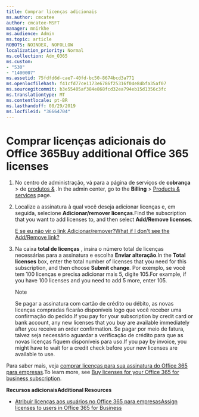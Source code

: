 ```yaml
---
title: Comprar licenças adicionais
ms.author: cmcatee
author: cmcatee-MSFT
manager: mnirkhe
ms.audience: Admin
ms.topic: article
ROBOTS: NOINDEX, NOFOLLOW
localization_priority: Normal
ms.collection: Adm_O365
ms.custom:
- "530"
- "1400007"
ms.assetid: 75fdfd6d-cae7-40fd-bc50-8674bcd3a771
ms.openlocfilehash: f41cfd77ce1173e6786f25316f04e84bfa35af07
ms.sourcegitcommit: b3e55405af384e868fcd32ea794eb15d1356c3fc
ms.translationtype: MT
ms.contentlocale: pt-BR
ms.lasthandoff: 08/29/2019
ms.locfileid: "36664704"
---
```

# <a name="buy-additional-office-365-licenses"></a><span data-ttu-id="d4c05-102">Comprar licenças adicionais do Office 365</span><span class="sxs-lookup"><span data-stu-id="d4c05-102">Buy additional Office 365 licenses</span></span>

1. <span data-ttu-id="d4c05-103">No centro de administração, vá para a página de serviços de **cobrança** \> de [produtos &](https://go.microsoft.com/fwlink/p/?linkid=842054) .</span><span class="sxs-lookup"><span data-stu-id="d4c05-103">In the admin center, go to the **Billing** \> [Products & services](https://go.microsoft.com/fwlink/p/?linkid=842054) page.</span></span>

2. <span data-ttu-id="d4c05-104">Localize a assinatura à qual você deseja adicionar licenças e, em seguida, selecione **Adicionar/remover licenças**.</span><span class="sxs-lookup"><span data-stu-id="d4c05-104">Find the subscription that you want to add licenses to, and then select **Add/Remove licenses**.</span></span>

    [<span data-ttu-id="d4c05-105">E se eu não vir o link Adicionar/remover?</span><span class="sxs-lookup"><span data-stu-id="d4c05-105">What if I don't see the Add/Remove link?</span></span>](https://docs.microsoft.com/office365/admin/subscriptions-and-billing/buy-licenses#what-if-i-dont-see-the-addremove-licenses-link)

3. <span data-ttu-id="d4c05-106">Na caixa **total de licenças** , insira o número total de licenças necessárias para a assinatura e escolha **Enviar alteração**.</span><span class="sxs-lookup"><span data-stu-id="d4c05-106">In the **Total licenses** box, enter the total number of licenses that you need for this subscription, and then choose **Submit change**.</span></span> <span data-ttu-id="d4c05-107">Por exemplo, se você tem 100 licenças e precisa adicionar mais 5, digite 105.</span><span class="sxs-lookup"><span data-stu-id="d4c05-107">For example, if you have 100 licenses and you need to add 5 more, enter 105.</span></span>

    > [!NOTE]
    > <span data-ttu-id="d4c05-108">Se pagar a assinatura com cartão de crédito ou débito, as novas licenças compradas ficarão disponíveis logo que você receber uma confirmação do pedido.</span><span class="sxs-lookup"><span data-stu-id="d4c05-108">If you pay for your subscription by credit card or bank account, any new licenses that you buy are available immediately after you receive an order confirmation.</span></span> <span data-ttu-id="d4c05-109">Se pagar por meio de fatura, talvez seja necessário aguardar a verificação de crédito para que as novas licenças fiquem disponíveis para uso.</span><span class="sxs-lookup"><span data-stu-id="d4c05-109">If you pay by invoice, you might have to wait for a credit check before your new licenses are available to use.</span></span>

<span data-ttu-id="d4c05-110">Para saber mais, veja [comprar licenças para sua assinatura do Office 365 para empresas](https://docs.microsoft.com/office365/admin/subscriptions-and-billing/buy-licenses).</span><span class="sxs-lookup"><span data-stu-id="d4c05-110">To learn more, see [Buy licenses for your Office 365 for business subscription](https://docs.microsoft.com/office365/admin/subscriptions-and-billing/buy-licenses).</span></span>  

<span data-ttu-id="d4c05-111">**Recursos adicionais**</span><span class="sxs-lookup"><span data-stu-id="d4c05-111">**Additional Resources**</span></span>

- [<span data-ttu-id="d4c05-112">Atribuir licenças aos usuários no Office 365 para empresas</span><span class="sxs-lookup"><span data-stu-id="d4c05-112">Assign licenses to users in Office 365 for Business</span></span>](https://docs.microsoft.com/office365/admin/subscriptions-and-billing/assign-licenses-to-users)